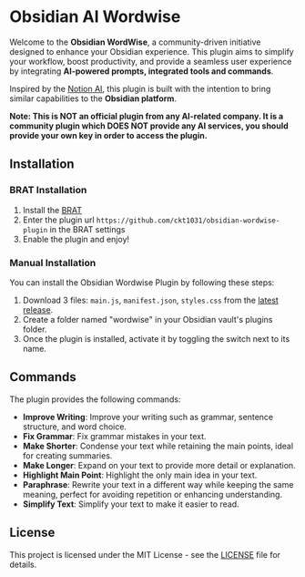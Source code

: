 # Obsidian AI Wordwise

Welcome to the **Obsidian WordWise**, a community-driven initiative designed to enhance your Obsidian experience. This plugin aims to simplify your workflow, boost productivity, and provide a seamless user experience by integrating **AI-powered prompts, integrated tools and commands**.

Inspired by the [Notion AI](https://www.notion.so/product/ai), this plugin is built with the intention to bring similar capabilities to the **Obsidian platform**.

**Note: This is NOT an official plugin from any AI-related company. It is a community plugin which DOES NOT provide any AI services, you should provide your own key in order to access the plugin.**

## Installation

### BRAT Installation

1. Install the [BRAT](https://github.com/TfTHacker/obsidian42-brat)
2. Enter the plugin url `https://github.com/ckt1031/obsidian-wordwise-plugin` in the BRAT settings
3. Enable the plugin and enjoy!

### Manual Installation

You can install the Obsidian Wordwise Plugin by following these steps:

1. Download 3 files: `main.js`, `manifest.json`, `styles.css` from the [latest release](https://github.com/ckt1031/obsidian-wordwise-plugin/releases/latest).
2. Create a folder named "wordwise" in your Obsidian vault's plugins folder.
3. Once the plugin is installed, activate it by toggling the switch next to its name.

## Commands

The plugin provides the following commands:

- **Improve Writing**: Improve your writing such as grammar, sentence structure, and word choice.
- **Fix Grammar**: Fix grammar mistakes in your text.
- **Make Shorter**: Condense your text while retaining the main points, ideal for creating summaries.
- **Make Longer**: Expand on your text to provide more detail or explanation.
- **Highlight Main Point**: Highlight the only main idea in your text.
- **Paraphrase**: Rewrite your text in a different way while keeping the same meaning, perfect for avoiding repetition or enhancing understanding.
- **Simplify Text**: Simplify your text to make it easier to read.

## License

This project is licensed under the MIT License - see the [LICENSE](LICENSE) file for details.
